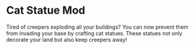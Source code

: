 # Cat Statue Mod

Tired of creepers exploding all your buildings? You can now prevent them from invading your base by crafting cat statues. These statues not only decorate your land but also keep creepers away!
